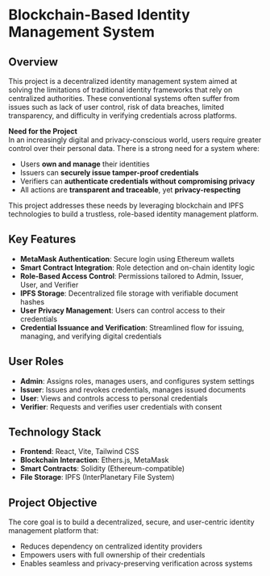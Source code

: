 # Blockchain-Based Identity Management System

## Overview

This project is a decentralized identity management system aimed at solving the limitations of traditional identity frameworks that rely on centralized authorities. These conventional systems often suffer from issues such as lack of user control, risk of data breaches, limited transparency, and difficulty in verifying credentials across platforms.

**Need for the Project**  
In an increasingly digital and privacy-conscious world, users require greater control over their personal data. There is a strong need for a system where:
- Users **own and manage** their identities
- Issuers can **securely issue tamper-proof credentials**
- Verifiers can **authenticate credentials without compromising privacy**
- All actions are **transparent and traceable**, yet **privacy-respecting**

This project addresses these needs by leveraging blockchain and IPFS technologies to build a trustless, role-based identity management platform.

## Key Features

- **MetaMask Authentication**: Secure login using Ethereum wallets
- **Smart Contract Integration**: Role detection and on-chain identity logic
- **Role-Based Access Control**: Permissions tailored to Admin, Issuer, User, and Verifier
- **IPFS Storage**: Decentralized file storage with verifiable document hashes
- **User Privacy Management**: Users can control access to their credentials
- **Credential Issuance and Verification**: Streamlined flow for issuing, managing, and verifying digital credentials

## User Roles

- **Admin**: Assigns roles, manages users, and configures system settings
- **Issuer**: Issues and revokes credentials, manages issued documents
- **User**: Views and controls access to personal credentials
- **Verifier**: Requests and verifies user credentials with consent

## Technology Stack

- **Frontend**: React, Vite, Tailwind CSS
- **Blockchain Interaction**: Ethers.js, MetaMask
- **Smart Contracts**: Solidity (Ethereum-compatible)
- **File Storage**: IPFS (InterPlanetary File System)

## Project Objective

The core goal is to build a decentralized, secure, and user-centric identity management platform that:
- Reduces dependency on centralized identity providers
- Empowers users with full ownership of their credentials
- Enables seamless and privacy-preserving verification across systems
